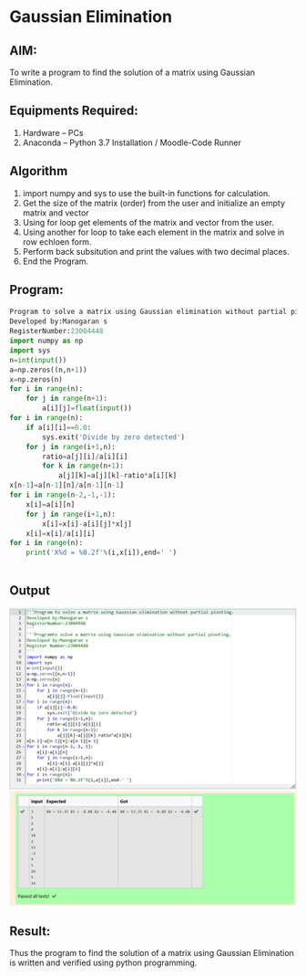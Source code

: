 # Gaussian Elimination

## AIM:
To write a program to find the solution of a matrix using Gaussian Elimination.

## Equipments Required:
1. Hardware – PCs
2. Anaconda – Python 3.7 Installation / Moodle-Code Runner

## Algorithm
1. import numpy and sys to use the built-in functions for calculation.
2. Get the size of the matrix (order) from the user and initialize an empty matrix and vector
3. Using for loop get elements of the matrix and vector from the user.
4. Using another for loop to take each element in the matrix and solve in row echloen form.
5. Perform back subsitution and print the values with two decimal places.
6. End the Program.
## Program:
```python
Program to solve a matrix using Gaussian elimination without partial pivoting.
Developed by:Manogaran s
RegisterNumber:23004448
import numpy as np
import sys
n=int(input())
a=np.zeros((n,n+1))
x=np.zeros(n)
for i in range(n):
    for j in range(n+1):
        a[i][j]=float(input())
for i in range(n):
    if a[i][i]==0.0:
        sys.exit('Divide by zero detected')
    for j in range(i+1,n):
        ratio=a[j][i]/a[i][i]
        for k in range(n+1):
            a[j][k]=a[j][k]-ratio*a[i][k]
x[n-1]=a[n-1][n]/a[n-1][n-1]
for i in range(n-2,-1,-1):
    x[i]=a[i][n]
    for j in range(i+1,n):
        x[i]=x[i]-a[i][j]*x[j]
    x[i]=x[i]/a[i][i]
for i in range(n):
    print('X%d = %0.2f'%(i,x[i]),end=' ')
    
```

## Output
![gaussian elimination](/gaussian1.png )
![gaussian elimination](/gaussian2.png)
## Result:
Thus the program to find the solution of a matrix using Gaussian Elimination is written and verified using python programming.

